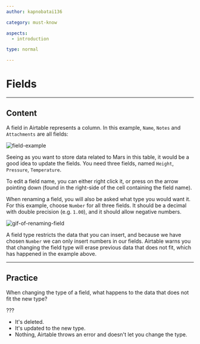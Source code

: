 ```yaml
---
author: kapnobatai136

category: must-know

aspects:
  - introduction

type: normal

---
```


# Fields

---
## Content

A field in Airtable represents a column. In this example, `Name`, `Notes` and `Attachments` are all fields:

![field-example](https://img.enkipro.com/49cfd9299b1c5e5466c583a4dda009d3.png)

Seeing as you want to store data related to Mars in this table, it would be a good idea to update the fields. You need three fields, named `Height`, `Pressure`, `Temperature`.

To edit a field name, you can either right click it, or press on the arrow pointing down (found in the right-side of the cell containing the field name).

When renaming a field, you will also be asked what type you would want it. For this example, choose `Number` for all three fields. It should be a decimal with double precision (e.g. `1.00`), and it should allow negative numbers.

![gif-of-renaming-field](https://img.enkipro.com/3e8a80ad45952507c5176f2fed5acf98.gif)

A field type restricts the data that you can insert, and because we have chosen `Number` we can only insert numbers in our fields. Airtable warns you that changing the field type will erase previous data that does not fit, which has happened in the example above.

---
## Practice

When changing the type of a field, what happens to the data that does not fit the new type?

???

* It's deleted.
* It's updated to the new type.
* Nothing, Airtable throws an error and doesn't let you change the type.